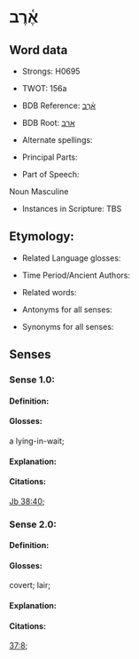 # אֶ֫רֶב

<!-- Status: S2="NeedsEdits" -->
<!-- Lexica used for edits:   -->

## Word data

* Strongs: H0695

* TWOT: 156a

* BDB Reference: [אֶ֫רֶב](rc://en/bdb/dict/a.fm.ab)

* BDB Root: [ארב](rc://en/bdb/dict/a.fm.aa)

* Alternate spellings:

* Principal Parts:

* Part of Speech:

Noun Masculine 

* Instances in Scripture: TBS

## Etymology:

* Related Language glosses:

* Time Period/Ancient Authors:

* Related words:

* Antonyms for all senses:

* Synonyms for all senses:

## Senses

### Sense 1.0:

#### Definition:

#### Glosses:

a lying-in-wait; 

#### Explanation:

#### Citations:

[Jb 38:40](rc://he/uhb/book/job/38/40); 

### Sense 2.0:

#### Definition:

#### Glosses:

covert; lair; 

#### Explanation:

#### Citations:

[37:8](rc://he/uhb/book/job/37/8); 

